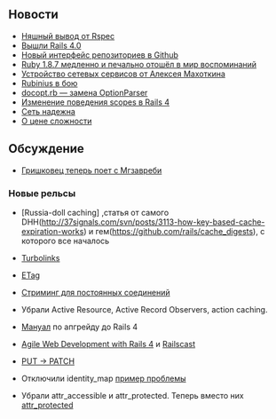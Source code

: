 ## Новости

* [Няшный вывод от Rspec](https://github.com/mattsears/nyan-cat-formatter)
* [Вышли Rails 4.0](http://weblog.rubyonrails.org/2013/6/25/Rails-4-0-final/)
* [Новый интерфейс репозиториев в Github](https://github.com/blog/1529-repository-next)
* [Ruby 1.8.7 медленно и печально отошёл в мир воспоминаний](http://www.ruby-lang.org/en/news/2013/06/30/we-retire-1-8-7/)
* [Устройство сетевых сервисов от Алексея Махоткина](http://squadette.ru/blog/2013/06/19/high-scalability-3/)
* [Rubinius в бою](http://www.tech-d.net/2013/06/18/threaded-ruby-in-production-rbx-edition/)
* [docopt.rb — замена OptionParser](http://docopt.org/)
* [Изменение поведения scopes в Rails 4](http://blog.envylabs.com/post/52395695243/chaining-scopes-in-rails-4)
* [Сеть надежна](http://aphyr.com/posts/288-the-network-is-reliable)
* [О цене сложности](http://firstround.com/article/The-one-cost-engineers-and-product-managers-dont-consider)

## Обсуждение

* [Гришковец теперь поет с Мгзавреби](http://odnovremenno.com/archives/3763)

### Новые рельсы

* [Russia-doll caching] ,статья от самого DHH(http://37signals.com/svn/posts/3113-how-key-based-cache-expiration-works)
  и гем(https://github.com/rails/cache_digests), с которого все началось

* [Turbolinks](https://github.com/rails/turbolinks/)
* [ETag](http://weblog.rubyonrails.org/2013/6/25/Rails-4-0-final/)
* [Стриминг для постоянных соединений](http://tenderlovemaking.com/2012/07/30/is-it-live.html)
* Убрали Active Resource, Active Record Observers, action caching.
* [Мануал](http://edgeguides.rubyonrails.org/upgrading_ruby_on_rails.html#upgrading-from-rails-3-2-to-rails-4-0)
  по апгрейду до Rails 4
* [Agile Web Development with Rails 4](http://pragprog.com/book/rails4/agile-web-development-with-rails) и
  [Railscast](http://railscasts.com/episodes/415-upgrading-to-rails-4)
* [PUT -> PATCH](http://weblog.rubyonrails.org/2012/2/25/edge-rails-patch-is-the-new-primary-http-method-for-updates/)

* Отключили identity_map [пример проблемы](https://github.com/rails/rails/commit/302c912bf6bcd0fa200d964ec2dc4a44abe328a6)
* Убрали attr_accessible и attr_protected. Теперь вместо них [attr_protected](https://github.com/rails/protected_attributes)
